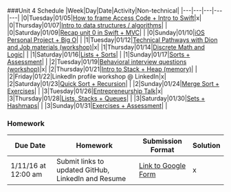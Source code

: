 ###Unit 4 Schedule
|Week|Day|Date|Activity|Non-technical|
|---|---|---|---|---|
|0|Tuesday|01/05|[How to frame Access Code + Intro to Swift](https://github.com/accesscode-2-2/unit-4/blob/master/lessons/week-0/2016_01_05.md)|x|
|0|Thursday|01/07|[Intro to data structures / algorithms](https://github.com/accesscode-2-2/unit-4/blob/master/lessons/week-0/2016_01_07.md)| |
|0|Saturday|01/09|[Recap unit 0 in Swift + MVC](https://github.com/accesscode-2-2/unit-4/blob/master/lessons/week-0/2016_01_09.md)| |
|0|Sunday|01/10|[iOS Personal Project + Big O](https://github.com/accesscode-2-2/unit-4/blob/master/lessons/week-0/2016_01_10.md)| |
|1|Tuesday|01/12|[Technical Pathways with Dion and Job materials (workshop)](https://github.com/accesscode-2-2/unit-4/blob/master/lessons/week-1/2016_01_12.md)|x|
|1|Thursday|01/14|[Discrete Math and Logic](https://github.com/accesscode-2-2/unit-4/blob/master/lessons/week-1/2016_01_14.md)| |
|1|Saturday|01/16|[Lists + Sorts](https://github.com/accesscode-2-2/unit-4/blob/master/lessons/week-1/2016_01_16.md)| |
|1|Sunday|01/17|[Sorts + Assessment](https://github.com/accesscode-2-2/unit-4/blob/master/lessons/week-1/2016_01_17.md)| |
|2|Tuesday|01/19|[Behavioral interview questions (workshop)](https://github.com/accesscode-2-2/unit-4/blob/master/lessons/week-2/2016_01_19.md)|x|
|2|Thursday|01/21|[Intro to Stack + Heap (memory)](https://github.com/accesscode-2-2/unit-4/blob/master/lessons/week-2/2016_01_21.md)| |
|2|Friday|01/22|LinkedIn profile workshop @ LinkedIn|x|
|2|Saturday|01/23|[Quick Sort + Recursion](https://github.com/accesscode-2-2/unit-4/blob/master/lessons/week-2/2016_01_23.md)| |
|2|Sunday|01/24|[Merge Sort + Exercises](https://github.com/accesscode-2-2/unit-4/blob/master/lessons/week-2/2016_01_24.md)| |
|3|Tuesday|01/26|[Entrepreneurship Talk](https://github.com/accesscode-2-2/unit-4/blob/master/lessons/week-3/2016_01_26.md)|x|
|3|Thursday|01/28|[Lists, Stacks + Queues](https://github.com/accesscode-2-2/unit-4/blob/master/lessons/week-3/2016_01_28.md)| |
|3|Saturday|01/30|[Sets + Hashmaps](https://github.com/accesscode-2-2/unit-4/blob/master/lessons/week-3/2016_01_30.md)| |
|3|Sunday|01/31|[Exercises + Assessment](https://github.com/accesscode-2-2/unit-4/blob/master/lessons/week-3/2016_01_31.md)| |

### Homework
 Due Date | Homework | Submission Format | Solution |
|---|---|---|---|
1/11/16 at 12:00 am | Submit links to updated GitHub, LinkedIn and Resume | [Link to Google Form](http://goo.gl/forms/KUfBPRHQBr) | x 

